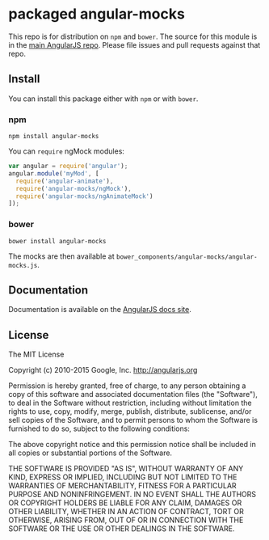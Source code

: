 # packaged angular-mocks

This repo is for distribution on `npm` and `bower`. The source for this module is in the
[main AngularJS repo](https://github.com/angular/angular.js/tree/master/src/ngMock).
Please file issues and pull requests against that repo.

## Install

You can install this package either with `npm` or with `bower`.

### npm

```shell
npm install angular-mocks
```

You can `require` ngMock modules:

```js
var angular = require('angular');
angular.module('myMod', [
  require('angular-animate'),
  require('angular-mocks/ngMock'),
  require('angular-mocks/ngAnimateMock')
]);
```

### bower

```shell
bower install angular-mocks
```

The mocks are then available at `bower_components/angular-mocks/angular-mocks.js`.

## Documentation

Documentation is available on the
[AngularJS docs site](https://docs.angularjs.org/guide/unit-testing).

## License

The MIT License

Copyright (c) 2010-2015 Google, Inc. http://angularjs.org

Permission is hereby granted, free of charge, to any person obtaining a copy
of this software and associated documentation files (the "Software"), to deal
in the Software without restriction, including without limitation the rights
to use, copy, modify, merge, publish, distribute, sublicense, and/or sell
copies of the Software, and to permit persons to whom the Software is
furnished to do so, subject to the following conditions:

The above copyright notice and this permission notice shall be included in
all copies or substantial portions of the Software.

THE SOFTWARE IS PROVIDED "AS IS", WITHOUT WARRANTY OF ANY KIND, EXPRESS OR
IMPLIED, INCLUDING BUT NOT LIMITED TO THE WARRANTIES OF MERCHANTABILITY,
FITNESS FOR A PARTICULAR PURPOSE AND NONINFRINGEMENT. IN NO EVENT SHALL THE
AUTHORS OR COPYRIGHT HOLDERS BE LIABLE FOR ANY CLAIM, DAMAGES OR OTHER
LIABILITY, WHETHER IN AN ACTION OF CONTRACT, TORT OR OTHERWISE, ARISING FROM,
OUT OF OR IN CONNECTION WITH THE SOFTWARE OR THE USE OR OTHER DEALINGS IN
THE SOFTWARE.
